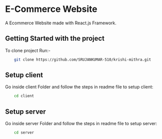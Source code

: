 # E-Commerce Website

A Ecommerce Website made with React.js Framework.

## Getting Started with the project

To clone project Run:-

```bash
    git clone https://github.com/SRUJANKUMAR-510/krishi-mithra.git
```

## Setup client

Go inside client Folder and follow the steps in readme file to setup client:

```bash
    cd client
```

## Setup server

Go inside server Folder and follow the steps in readme file to setup server:

```bash
    cd server
```
